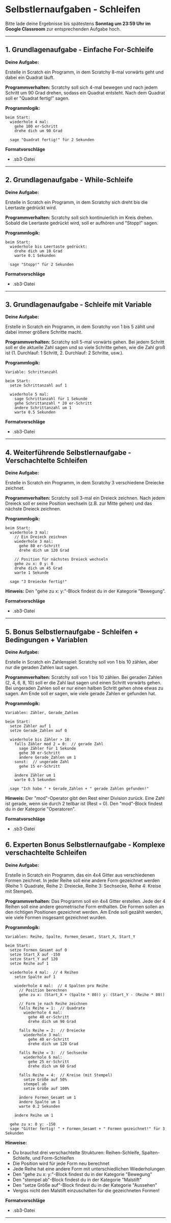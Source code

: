 # Selbstlernaufgaben - Schleifen

Bitte lade deine Ergebnisse bis spätestens **Sonntag um 23:59 Uhr im Google Classroom** zur entsprechenden Aufgabe hoch.

---

## 1. Grundlagenaufgabe - Einfache For-Schleife

**Deine Aufgabe:**

Erstelle in Scratch ein Programm, in dem Scratchy 8-mal vorwärts geht und dabei ein Quadrat läuft.

**Programmverhalten:**
Scratchy soll sich 4-mal bewegen und nach jedem Schritt um 90 Grad drehen, sodass ein Quadrat entsteht. Nach dem Quadrat soll er "Quadrat fertig!" sagen.

**Programmlogik:**
```
beim Start:
  wiederhole 4 mal:
    gehe 100 er-Schritt
    drehe dich um 90 Grad
    
  sage "Quadrat fertig!" für 2 Sekunden
```

**Formatvorschläge**
- .sb3-Datei

---


## 2. Grundlagenaufgabe - While-Schleife

**Deine Aufgabe:**

Erstelle in Scratch ein Programm, in dem Scratchy sich dreht bis die Leertaste gedrückt wird.

**Programmverhalten:**
Scratchy soll sich kontinuierlich im Kreis drehen. Sobald die Leertaste gedrückt wird, soll er aufhören und "Stopp!" sagen.

**Programmlogik:**
```
beim Start:
  wiederhole bis Leertaste gedrückt:
    drehe dich um 10 Grad
    warte 0.1 Sekunden
    
  sage "Stopp!" für 2 Sekunden
```

**Formatvorschläge**
- .sb3-Datei

---

## 3. Grundlagenaufgabe - Schleife mit Variable

**Deine Aufgabe:**

Erstelle in Scratch ein Programm, in dem Scratchy von 1 bis 5 zählt und dabei immer größere Schritte macht.

**Programmverhalten:**
Scratchy soll 5-mal vorwärts gehen. Bei jedem Schritt soll er die aktuelle Zahl sagen und so viele Schritte gehen, wie die Zahl groß ist (1. Durchlauf: 1 Schritt, 2. Durchlauf: 2 Schritte, usw.).

**Programmlogik:**
```
Variable: Schrittanzahl

beim Start:
  setze Schrittanzahl auf 1
  
  wiederhole 5 mal:
    sage Schrittanzahl für 1 Sekunde
    gehe Schrittanzahl * 20 er-Schritt
    ändere Schrittanzahl um 1
    warte 0.5 Sekunden
```

**Formatvorschläge**
- .sb3-Datei

---

## 4. Weiterführende Selbstlernaufgabe - Verschachtelte Schleifen

**Deine Aufgabe:**

Erstelle in Scratch ein Programm, in dem Scratchy 3 verschiedene Dreiecke zeichnet.

**Programmverhalten:**
Scratchy soll 3-mal ein Dreieck zeichnen. Nach jedem Dreieck soll er seine Position wechseln (z.B. zur Mitte gehen) und das nächste Dreieck zeichnen.

**Programmlogik:**
```
beim Start:
  wiederhole 3 mal:
    // Ein Dreieck zeichnen
    wiederhole 3 mal:
      gehe 80 er-Schritt
      drehe dich um 120 Grad
      
    // Position für nächstes Dreieck wechseln
    gehe zu x: 0 y: 0
    drehe dich um 45 Grad
    warte 1 Sekunde
    
  sage "3 Dreiecke fertig!"
```

**Hinweis:**
Den "gehe zu x: y:"-Block findest du in der Kategorie "Bewegung".

**Formatvorschläge**
- .sb3-Datei

---

## 5. Bonus Selbstlernaufgabe - Schleifen + Bedingungen + Variablen

**Deine Aufgabe:**

Erstelle in Scratch ein Zahlenspiel: Scratchy soll von 1 bis 10 zählen, aber nur die geraden Zahlen laut sagen.

**Programmverhalten:**
Scratchy soll von 1 bis 10 zählen. Bei geraden Zahlen (2, 4, 6, 8, 10) soll er die Zahl laut sagen und einen Schritt vorwärts gehen. Bei ungeraden Zahlen soll er nur einen halben Schritt gehen ohne etwas zu sagen. Am Ende soll er sagen, wie viele gerade Zahlen er gefunden hat.

**Programmlogik:**
```
Variablen: Zähler, Gerade_Zahlen

beim Start:
  setze Zähler auf 1
  setze Gerade_Zahlen auf 0
  
  wiederhole bis Zähler > 10:
    falls Zähler mod 2 = 0:  // gerade Zahl
      sage Zähler für 1 Sekunde
      gehe 30 er-Schritt
      ändere Gerade_Zahlen um 1
    sonst:  // ungerade Zahl
      gehe 15 er-Schritt
      
    ändere Zähler um 1
    warte 0.5 Sekunden
    
  sage "Ich habe " + Gerade_Zahlen + " gerade Zahlen gefunden!"
```

**Hinweis:**
Der "mod"-Operator gibt den Rest einer Division zurück. Eine Zahl ist gerade, wenn sie durch 2 teilbar ist (Rest = 0). Den "mod"-Block findest du in der Kategorie "Operatoren".

**Formatvorschläge**
- .sb3-Datei


## 6. Experten Bonus Selbstlernaufgabe - Komplexe verschachtelte Schleifen

**Deine Aufgabe:**

Erstelle in Scratch ein Programm, das ein 4x4 Gitter aus verschiedenen Formen zeichnet. In jeder Reihe soll eine andere Form gezeichnet werden (Reihe 1: Quadrate, Reihe 2: Dreiecke, Reihe 3: Sechsecke, Reihe 4: Kreise mit Stempel).

**Programmverhalten:**
Das Programm soll ein 4x4 Gitter erstellen. Jede der 4 Reihen soll eine andere geometrische Form enthalten. Die Formen sollen an den richtigen Positionen gezeichnet werden. Am Ende soll gezählt werden, wie viele Formen insgesamt gezeichnet wurden.

**Programmlogik:**
```
Variablen: Reihe, Spalte, Formen_Gesamt, Start_X, Start_Y

beim Start:
  setze Formen_Gesamt auf 0
  setze Start_X auf -150
  setze Start_Y auf 120
  setze Reihe auf 1
  
  wiederhole 4 mal:  // 4 Reihen
    setze Spalte auf 1
    
    wiederhole 4 mal:  // 4 Spalten pro Reihe
      // Position berechnen
      gehe zu x: (Start_X + (Spalte * 80)) y: (Start_Y - (Reihe * 80))
      
      // Form je nach Reihe zeichnen
      falls Reihe = 1:  // Quadrate
        wiederhole 4 mal:
          gehe 40 er-Schritt
          drehe dich um 90 Grad
          
      falls Reihe = 2:  // Dreiecke
        wiederhole 3 mal:
          gehe 40 er-Schritt
          drehe dich um 120 Grad
          
      falls Reihe = 3:  // Sechsecke
        wiederhole 6 mal:
          gehe 25 er-Schritt
          drehe dich um 60 Grad
          
      falls Reihe = 4:  // Kreise (mit Stempel)
        setze Größe auf 50%
        stempel ab
        setze Größe auf 100%
      
      ändere Formen_Gesamt um 1
      ändere Spalte um 1
      warte 0.2 Sekunden
      
    ändere Reihe um 1
    
  gehe zu x: 0 y: -150
  sage "Gitter fertig! " + Formen_Gesamt + " Formen gezeichnet!" für 3 Sekunden
```

**Hinweise:**
- Du brauchst drei verschachtelte Strukturen: Reihen-Schleife, Spalten-Schleife, und Form-Schleifen
- Die Position wird für jede Form neu berechnet
- Jede Reihe hat eine andere Form mit unterschiedlichen Wiederholungen
- Den "gehe zu x: y:"-Block findest du in der Kategorie "Bewegung"
- Den "stempel ab"-Block findest du in der Kategorie "Malstift"
- Den "setze Größe auf"-Block findest du in der Kategorie "Aussehen"
- Vergiss nicht den Malstift einzuschalten für die gezeichneten Formen!

**Formatvorschläge**
- .sb3-Datei

---
